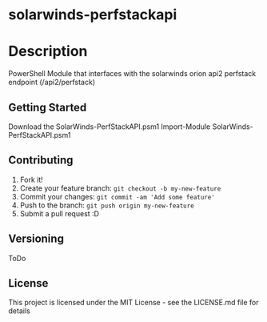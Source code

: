 # solarwinds-perfstackapi

# Description

PowerShell Module that interfaces with the solarwinds orion api2 perfstack endpoint (/api2/perfstack)

## Getting Started

Download the SolarWinds-PerfStackAPI.psm1
Import-Module SolarWinds-PerfStackAPI.psm1

## Contributing

1. Fork it!
2. Create your feature branch: `git checkout -b my-new-feature`
3. Commit your changes: `git commit -am 'Add some feature'`
4. Push to the branch: `git push origin my-new-feature`
5. Submit a pull request :D

## Versioning

ToDo

## License

This project is licensed under the MIT License - see the LICENSE.md file for details


